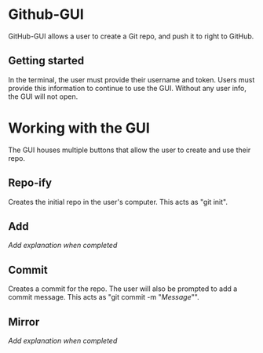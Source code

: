 # Github-GUI
GitHub-GUI allows a user to create a Git repo, and push it to right to GitHub.

## Getting started
In the terminal, the user must provide their username and token. Users must provide this information to continue to use the GUI. Without any user info, the GUI will not open.

# Working with the GUI
The GUI houses multiple buttons that allow the user to create and use their repo.

## Repo-ify
Creates the initial repo in the user's computer. This acts as "git init".

## Add
*Add explanation when completed*

## Commit
Creates a commit for the repo. The user will also be prompted to add a commit message. This acts as "git commit -m "*Message*"".

## Mirror
*Add explanation when completed*

